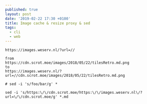 ```yaml
---
published: true
layout: post
date: '2019-02-22 17:30 +0100'
title: Image cache & resize proxy & sed
tags:
  - cli
  - web
---
```

    https://images.weserv.nl/?url=//

    from
    https://cdn.scrot.moe/images/2018/05/22/tilesRetro.md.png
    to
    https://images.weserv.nl/?url=//cdn.scrot.moe/images/2018/05/22/tilesRetro.md.png
    
    # sed -i 's/foo/bar/g' *

    sed -i 's/https:\/\/cdn.scrot.moe/https:\/\/images.weserv.nl\/?url=\/\/cdn.scrot.moe/g' *.md
